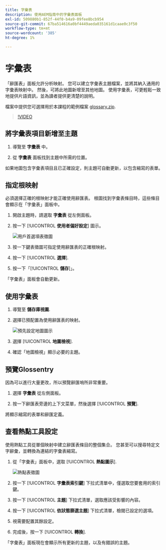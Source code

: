 ```yaml
---
title: 字彙表
description: 使用AEM指南中的字彙表面板
exl-id: 509880b1-852f-44f0-b4a9-09fee8bcb954
source-git-commit: 67ba514616a0bf4449aeda035161d1caae0c3f50
workflow-type: tm+mt
source-wordcount: '385'
ht-degree: 1%

---
```


# 字彙表

「辭匯表」面板允許分析映射。 您可以建立字彙表主題檔案，並將其納入通用的字彙表映射中。 然後，可將此地圖新增至其他地圖。 使用字彙表，可更輕鬆一致地提供片語資訊，並為讀者提供更清楚的說明。

檔案中提供您可選擇用於本課程的範例檔案 [glossary.zip](assets/glossary.zip).

>[!VIDEO](https://video.tv.adobe.com/v/342765?quality=12&learn=on)

## 將字彙表項目新增至主題

1. 導覽至 **字彙表** 中。

1. 從 **字彙表** 面板找到主題中所需的位置。

如果地圖包含字彙表項目且已正確設定，則主題可自動更新，以包含縮寫的表單。

## 指定根映射

必須選擇正確的根映射才能正確使用辭匯表。 根圖找到字彙表條目時，這些條目會顯示在「字彙表」面板中。

1. 開啟主題時，請選取 **字彙表** 從左側面板。

1. 按一下 [!UICONTROL **使用者偏好設定**] 圖示。

   ![用戶首選項表徵圖](images/reuse/user-prefs-icon.png)

1. 按一下鍵表徵圖可指定使用辭匯表的正確根映射。

1. 按一下 [!UICONTROL **選擇**].

1. 按一下「[!UICONTROL **儲存**]」。

「字彙表」面板會自動更新。

## 使用字彙表

1. 導覽至 **儲存庫視圖**.

1. 選擇已預配置為使用辭匯表的映射。

   ![預先設定地圖圖示](images/lesson-10/preconfig-map.png)

1. 選擇 [!UICONTROL **地圖檢視**].

1. 確認「地圖檢視」顯示必要的主題。

## 預覽Glossentry

因為可以進行大量更改，所以預覽辭匯哨所非常重要。

1. 選擇 **字彙表** 從左側面板。

1. 按一下辭匯表旁邊的上下文菜單，然後選擇 [!UICONTROL **預覽**].

將顯示縮寫的表單和辭匯定義。

## 查看熱點工具設定

使用熱點工具從單個映射中建立辭匯表條目的整個集合。 您甚至可以搜尋特定文字辭彙，並轉換為連結的字彙表縮寫。

1. 從「字彙表」面板中，選取 [!UICONTROL **熱點圖示**].

   ![熱點表徵圖](images/lesson-10/hotspot-icon.png)

1. 按一下 [!UICONTROL **字彙表索引鍵**] 下拉式清單中，僅選取您要套用的索引鍵。

1. 按一下 [!UICONTROL **主題**] 下拉式清單，選取應該受影響的內容。

1. 按一下 [!UICONTROL **依狀態篩選主題**] 下拉式清單，檢閱已設定的選項。

1. 視需要配置其餘設定。

1. 完成後，按一下 [!UICONTROL **轉換**].

「字彙表」面板現在會顯示所有更新的主題，以及有錯誤的主題。
